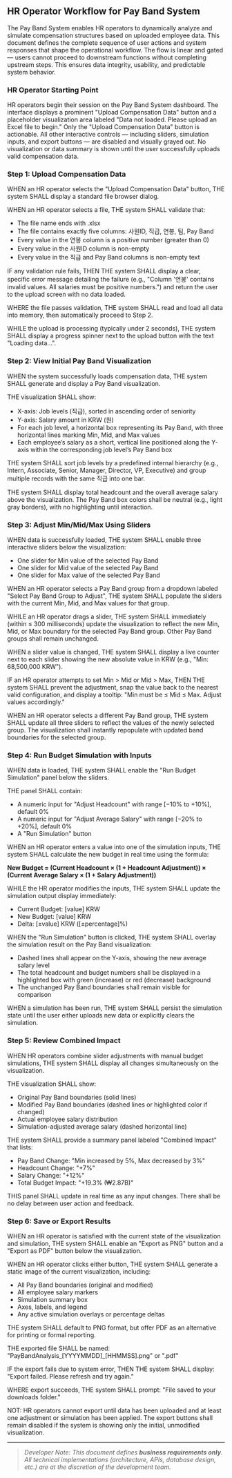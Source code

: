 ## HR Operator Workflow for Pay Band System

The Pay Band System enables HR operators to dynamically analyze and simulate compensation structures based on uploaded employee data. This document defines the complete sequence of user actions and system responses that shape the operational workflow. The flow is linear and gated — users cannot proceed to downstream functions without completing upstream steps. This ensures data integrity, usability, and predictable system behavior.

### HR Operator Starting Point

HR operators begin their session on the Pay Band System dashboard. The interface displays a prominent "Upload Compensation Data" button and a placeholder visualization area labeled "Data not loaded. Please upload an Excel file to begin." Only the "Upload Compensation Data" button is actionable. All other interactive controls — including sliders, simulation inputs, and export buttons — are disabled and visually grayed out. No visualization or data summary is shown until the user successfully uploads valid compensation data.

### Step 1: Upload Compensation Data

WHEN an HR operator selects the "Upload Compensation Data" button, THE system SHALL display a standard file browser dialog.

WHEN an HR operator selects a file, THE system SHALL validate that:
- The file name ends with .xlsx
- The file contains exactly five columns: 사원ID, 직급, 연봉, 팀, Pay Band
- Every value in the 연봉 column is a positive number (greater than 0)
- Every value in the 사원ID column is non-empty
- Every value in the 직급 and Pay Band columns is non-empty text

IF any validation rule fails, THEN THE system SHALL display a clear, specific error message detailing the failure (e.g., "Column '연봉' contains invalid values. All salaries must be positive numbers.") and return the user to the upload screen with no data loaded.

WHERE the file passes validation, THE system SHALL read and load all data into memory, then automatically proceed to Step 2.

WHILE the upload is processing (typically under 2 seconds), THE system SHALL display a progress spinner next to the upload button with the text "Loading data...".

### Step 2: View Initial Pay Band Visualization

WHEN the system successfully loads compensation data, THE system SHALL generate and display a Pay Band visualization.

THE visualization SHALL show:
- X-axis: Job levels (직급), sorted in ascending order of seniority
- Y-axis: Salary amount in KRW (원)
- For each job level, a horizontal box representing its Pay Band, with three horizontal lines marking Min, Mid, and Max values
- Each employee’s salary as a short, vertical line positioned along the Y-axis within the corresponding job level’s Pay Band box

THE system SHALL sort job levels by a predefined internal hierarchy (e.g., Intern, Associate, Senior, Manager, Director, VP, Executive) and group multiple records with the same 직급 into one bar.

THE system SHALL display total headcount and the overall average salary above the visualization. The Pay Band box colors shall be neutral (e.g., light gray borders), with no highlighting until interaction.

### Step 3: Adjust Min/Mid/Max Using Sliders

WHEN data is successfully loaded, THE system SHALL enable three interactive sliders below the visualization:
- One slider for Min value of the selected Pay Band
- One slider for Mid value of the selected Pay Band
- One slider for Max value of the selected Pay Band

WHEN an HR operator selects a Pay Band group from a dropdown labeled "Select Pay Band Group to Adjust", THE system SHALL populate the sliders with the current Min, Mid, and Max values for that group.

WHILE an HR operator drags a slider, THE system SHALL immediately (within ≤ 300 milliseconds) update the visualization to reflect the new Min, Mid, or Max boundary for the selected Pay Band group. Other Pay Band groups shall remain unchanged.

WHEN a slider value is changed, THE system SHALL display a live counter next to each slider showing the new absolute value in KRW (e.g., "Min: 68,500,000 KRW").

IF an HR operator attempts to set Min > Mid or Mid > Max, THEN THE system SHALL prevent the adjustment, snap the value back to the nearest valid configuration, and display a tooltip: "Min must be ≤ Mid ≤ Max. Adjust values accordingly."

WHEN an HR operator selects a different Pay Band group, THE system SHALL update all three sliders to reflect the values of the newly selected group. The visualization shall instantly repopulate with updated band boundaries for the selected group.

### Step 4: Run Budget Simulation with Inputs

WHEN data is loaded, THE system SHALL enable the "Run Budget Simulation" panel below the sliders.

THE panel SHALL contain:
- A numeric input for "Adjust Headcount" with range [−10% to +10%], default 0%
- A numeric input for "Adjust Average Salary" with range [−20% to +20%], default 0%
- A "Run Simulation" button

WHEN an HR operator enters a value into one of the simulation inputs, THE system SHALL calculate the new budget in real time using the formula:

**New Budget = (Current Headcount × (1 + Headcount Adjustment)) × (Current Average Salary × (1 + Salary Adjustment))**

WHILE the HR operator modifies the inputs, THE system SHALL update the simulation output display immediately:
- Current Budget: [value] KRW
- New Budget: [value] KRW
- Delta: [±value] KRW ([±percentage]%) 

WHEN the "Run Simulation" button is clicked, THE system SHALL overlay the simulation result on the Pay Band visualization:
- Dashed lines shall appear on the Y-axis, showing the new average salary level
- The total headcount and budget numbers shall be displayed in a highlighted box with green (increase) or red (decrease) background
- The unchanged Pay Band boundaries shall remain visible for comparison

WHEN a simulation has been run, THE system SHALL persist the simulation state until the user either uploads new data or explicitly clears the simulation.

### Step 5: Review Combined Impact

WHEN HR operators combine slider adjustments with manual budget simulations, THE system SHALL display all changes simultaneously on the visualization.

THE visualization SHALL show:
- Original Pay Band boundaries (solid lines)
- Modified Pay Band boundaries (dashed lines or highlighted color if changed)
- Actual employee salary distribution
- Simulation-adjusted average salary (dashed horizontal line)

THE system SHALL provide a summary panel labeled "Combined Impact" that lists:
- Pay Band Change: "Min increased by 5%, Max decreased by 3%"
- Headcount Change: "+7%"
- Salary Change: "+12%"
- Total Budget Impact: "+19.3% (₩2.87B)"

THIS panel SHALL update in real time as any input changes. There shall be no delay between user action and feedback.

### Step 6: Save or Export Results

WHEN an HR operator is satisfied with the current state of the visualization and simulation, THE system SHALL enable an "Export as PNG" button and a "Export as PDF" button below the visualization.

WHEN an HR operator clicks either button, THE system SHALL generate a static image of the current visualization, including:
- All Pay Band boundaries (original and modified)
- All employee salary markers
- Simulation summary box
- Axes, labels, and legend
- Any active simulation overlays or percentage deltas

THE system SHALL default to PNG format, but offer PDF as an alternative for printing or formal reporting.

THE exported file SHALL be named: "PayBandAnalysis_[YYYYMMDD]_[HHMMSS].png" or ".pdf"

IF the export fails due to system error, THEN THE system SHALL display: "Export failed. Please refresh and try again."

WHERE export succeeds, THE system SHALL prompt: "File saved to your downloads folder."

NOT: HR operators cannot export until data has been uploaded and at least one adjustment or simulation has been applied. The export buttons shall remain disabled if the system is showing only the initial, unmodified visualization.

------------------------------

> *Developer Note: This document defines **business requirements only**. All technical implementations (architecture, APIs, database design, etc.) are at the discretion of the development team.*